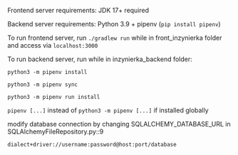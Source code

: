 Frontend server requirements: JDK 17+ required

Backend server requirements: Python 3.9 + pipenv (`pip install pipenv`)

To run frontend server, run `./gradlew run` while in front_inzynierka folder and access via `localhost:3000`

To run backend server, run while in inzynierka_backend folder:

`python3 -m pipenv install`

`python3 -m pipenv sync`

`python3 -m pipenv run install`

`pipenv [...]` instead of `python3 -m pipenv [...]` if installed globally

modify database connection by changing SQLALCHEMY_DATABASE_URL in SQLAlchemyFileRepository.py::9

`dialect+driver://username:password@host:port/database`

